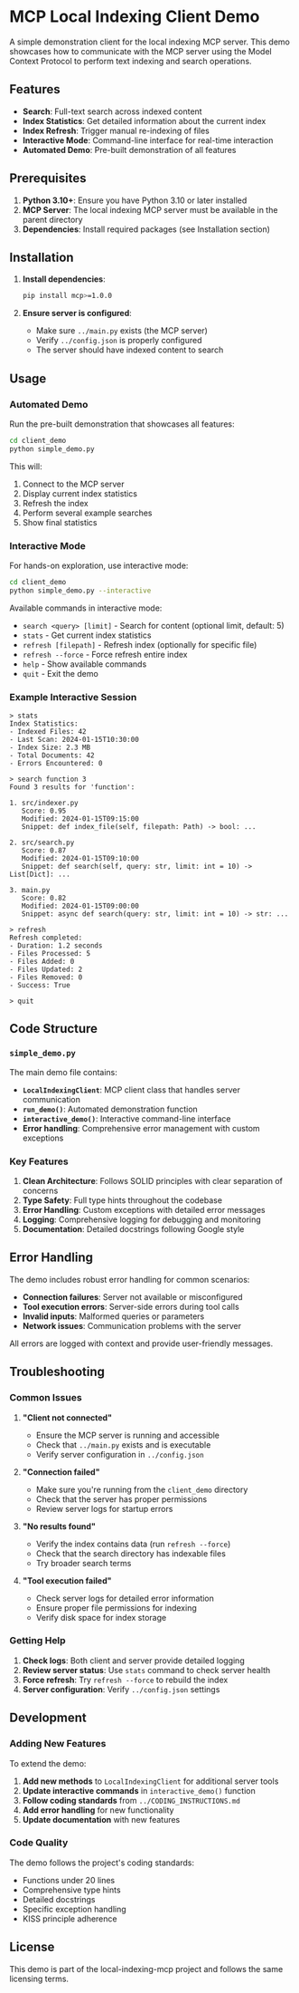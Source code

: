 # MCP Local Indexing Client Demo

A simple demonstration client for the local indexing MCP server. This demo showcases how to communicate with the MCP server using the Model Context Protocol to perform text indexing and search operations.

## Features

- **Search**: Full-text search across indexed content
- **Index Statistics**: Get detailed information about the current index
- **Index Refresh**: Trigger manual re-indexing of files
- **Interactive Mode**: Command-line interface for real-time interaction
- **Automated Demo**: Pre-built demonstration of all features

## Prerequisites

1. **Python 3.10+**: Ensure you have Python 3.10 or later installed
2. **MCP Server**: The local indexing MCP server must be available in the parent directory
3. **Dependencies**: Install required packages (see Installation section)

## Installation

1. **Install dependencies**:
   ```bash
   pip install mcp>=1.0.0
   ```

2. **Ensure server is configured**:
   - Make sure `../main.py` exists (the MCP server)
   - Verify `../config.json` is properly configured
   - The server should have indexed content to search

## Usage

### Automated Demo

Run the pre-built demonstration that showcases all features:

```bash
cd client_demo
python simple_demo.py
```

This will:
1. Connect to the MCP server
2. Display current index statistics
3. Refresh the index
4. Perform several example searches
5. Show final statistics

### Interactive Mode

For hands-on exploration, use interactive mode:

```bash
cd client_demo
python simple_demo.py --interactive
```

Available commands in interactive mode:

- `search <query> [limit]` - Search for content (optional limit, default: 5)
- `stats` - Get current index statistics
- `refresh [filepath]` - Refresh index (optionally for specific file)
- `refresh --force` - Force refresh entire index
- `help` - Show available commands
- `quit` - Exit the demo

### Example Interactive Session

```
> stats
Index Statistics:
- Indexed Files: 42
- Last Scan: 2024-01-15T10:30:00
- Index Size: 2.3 MB
- Total Documents: 42
- Errors Encountered: 0

> search function 3
Found 3 results for 'function':

1. src/indexer.py
   Score: 0.95
   Modified: 2024-01-15T09:15:00
   Snippet: def index_file(self, filepath: Path) -> bool: ...

2. src/search.py
   Score: 0.87
   Modified: 2024-01-15T09:10:00
   Snippet: def search(self, query: str, limit: int = 10) -> List[Dict]: ...

3. main.py
   Score: 0.82
   Modified: 2024-01-15T09:00:00
   Snippet: async def search(query: str, limit: int = 10) -> str: ...

> refresh
Refresh completed:
- Duration: 1.2 seconds
- Files Processed: 5
- Files Added: 0
- Files Updated: 2
- Files Removed: 0
- Success: True

> quit
```

## Code Structure

### `simple_demo.py`

The main demo file contains:

- **`LocalIndexingClient`**: MCP client class that handles server communication
- **`run_demo()`**: Automated demonstration function
- **`interactive_demo()`**: Interactive command-line interface
- **Error handling**: Comprehensive error management with custom exceptions

### Key Features

1. **Clean Architecture**: Follows SOLID principles with clear separation of concerns
2. **Type Safety**: Full type hints throughout the codebase
3. **Error Handling**: Custom exceptions with detailed error messages
4. **Logging**: Comprehensive logging for debugging and monitoring
5. **Documentation**: Detailed docstrings following Google style

## Error Handling

The demo includes robust error handling for common scenarios:

- **Connection failures**: Server not available or misconfigured
- **Tool execution errors**: Server-side errors during tool calls
- **Invalid inputs**: Malformed queries or parameters
- **Network issues**: Communication problems with the server

All errors are logged with context and provide user-friendly messages.

## Troubleshooting

### Common Issues

1. **"Client not connected"**
   - Ensure the MCP server is running and accessible
   - Check that `../main.py` exists and is executable
   - Verify server configuration in `../config.json`

2. **"Connection failed"**
   - Make sure you're running from the `client_demo` directory
   - Check that the server has proper permissions
   - Review server logs for startup errors

3. **"No results found"**
   - Verify the index contains data (run `refresh --force`)
   - Check that the search directory has indexable files
   - Try broader search terms

4. **"Tool execution failed"**
   - Check server logs for detailed error information
   - Ensure proper file permissions for indexing
   - Verify disk space for index storage

### Getting Help

1. **Check logs**: Both client and server provide detailed logging
2. **Review server status**: Use `stats` command to check server health
3. **Force refresh**: Try `refresh --force` to rebuild the index
4. **Server configuration**: Verify `../config.json` settings

## Development

### Adding New Features

To extend the demo:

1. **Add new methods** to `LocalIndexingClient` for additional server tools
2. **Update interactive commands** in `interactive_demo()` function
3. **Follow coding standards** from `../CODING_INSTRUCTIONS.md`
4. **Add error handling** for new functionality
5. **Update documentation** with new features

### Code Quality

The demo follows the project's coding standards:

- Functions under 20 lines
- Comprehensive type hints
- Detailed docstrings
- Specific exception handling
- KISS principle adherence

## License

This demo is part of the local-indexing-mcp project and follows the same licensing terms.